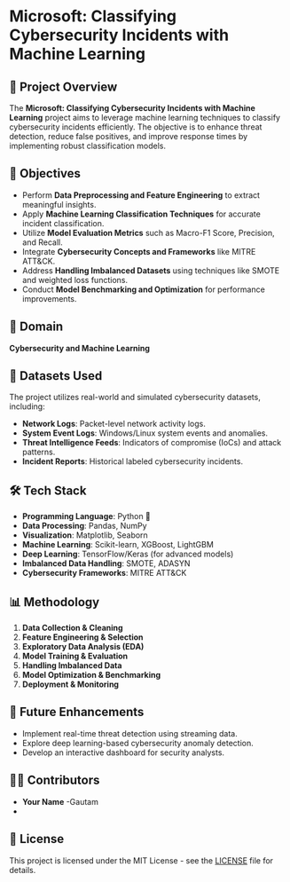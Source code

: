 # Microsoft: Classifying Cybersecurity Incidents with Machine Learning

## 📌 Project Overview
The **Microsoft: Classifying Cybersecurity Incidents with Machine Learning** project aims to leverage machine learning techniques to classify cybersecurity incidents efficiently. The objective is to enhance threat detection, reduce false positives, and improve response times by implementing robust classification models.

## 🎯 Objectives
- Perform **Data Preprocessing and Feature Engineering** to extract meaningful insights.
- Apply **Machine Learning Classification Techniques** for accurate incident classification.
- Utilize **Model Evaluation Metrics** such as Macro-F1 Score, Precision, and Recall.
- Integrate **Cybersecurity Concepts and Frameworks** like MITRE ATT&CK.
- Address **Handling Imbalanced Datasets** using techniques like SMOTE and weighted loss functions.
- Conduct **Model Benchmarking and Optimization** for performance improvements.

## 🏢 Domain
**Cybersecurity and Machine Learning**

## 📂 Datasets Used
The project utilizes real-world and simulated cybersecurity datasets, including:
- **Network Logs**: Packet-level network activity logs.
- **System Event Logs**: Windows/Linux system events and anomalies.
- **Threat Intelligence Feeds**: Indicators of compromise (IoCs) and attack patterns.
- **Incident Reports**: Historical labeled cybersecurity incidents.

## 🛠️ Tech Stack
- **Programming Language**: Python 🐍
- **Data Processing**: Pandas, NumPy
- **Visualization**: Matplotlib, Seaborn
- **Machine Learning**: Scikit-learn, XGBoost, LightGBM
- **Deep Learning**: TensorFlow/Keras (for advanced models)
- **Imbalanced Data Handling**: SMOTE, ADASYN
- **Cybersecurity Frameworks**: MITRE ATT&CK

## 📊 Methodology
1. **Data Collection & Cleaning**
2. **Feature Engineering & Selection**
3. **Exploratory Data Analysis (EDA)**
4. **Model Training & Evaluation**
5. **Handling Imbalanced Data**
6. **Model Optimization & Benchmarking**
7. **Deployment & Monitoring**



## 📌 Future Enhancements
- Implement real-time threat detection using streaming data.
- Explore deep learning-based cybersecurity anomaly detection.
- Develop an interactive dashboard for security analysts.

## 👨‍💻 Contributors
- **Your Name** -Gautam
- 
## 📜 License
This project is licensed under the MIT License - see the [LICENSE](LICENSE) file for details.


